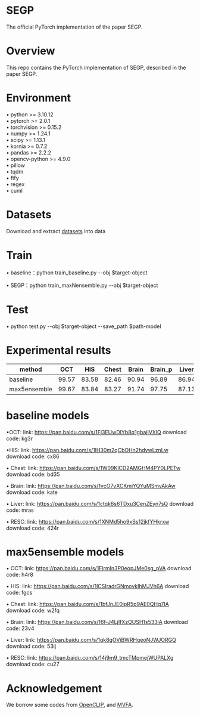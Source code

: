 
# SEGP
The official PyTorch implementation of the paper SEGP.

# Overview
This repo contains the PyTorch implementation of SEGP, described in the paper SEGP.  

# Environment
&bull; python >= 3.10.12<br>
&bull; pytorch >= 2.0.1<br>
&bull; torchvision >= 0.15.2<br>
&bull; numpy >= 1.24.1<br>
&bull; scipy >= 1.13.1<br>
&bull; kornia >= 0.7.2<br>
&bull; pandas >= 2.2.2<br>
&bull; opencv-python >= 4.9.0<br>
&bull; pillow<br>
&bull; tqdm<br>
&bull; ftfy<br>
&bull; regex<br>
&bull; cuml<br>


# Datasets
Download and extract [datasets](https://github.com/MediaBrain-SJTU/MVFA-AD?tab=readme-ov-file) into data


# Train
&bull; baseline：python train_baseline.py --obj $target-object

&bull; SEGP：python train_maxNensemble.py --obj $target-object

# Test
&bull; python test.py --obj $target-object --save_path $path-model

# Experimental results
| method | OCT| HIS| Chest| Brain| Brain_p| Liver| Liver_p| RESC| RESC_p 
| ---- | ---- | ---- | ---- | ---- | ---- | ---- | ---- | ---- | ---- 
| baseline | 99.57| 83.58| 82.46| 90.94| 96.89| 86.94| 99.57| 95.86| 99.16 
| max5ensemble | 99.67| 83.84| 83.27| 91.74| 97.75| 87.13| 99.71| 96.29| 99.03 

# baseline models
&bull;OCT: link: https://pan.baidu.com/s/1Fj3EUwDIYb8q1gbajIVXlQ download code: kg3r

&bull;HIS: link: https://pan.baidu.com/s/1lH30m2qCbOHn2hdvwLznLw download code: cx86

&bull; Chest: link: https://pan.baidu.com/s/1W09KlCD2AMGHM4PY0LPETw download code: bd35

&bull; Brain: link: https://pan.baidu.com/s/1vcO7vXCKmiYQYuMSmvAkAw download code: kate

&bull; Liver: link: https://pan.baidu.com/s/1ctqk6s6TDxu3CenZEyn7sQ download code: mras

&bull; RESC: link: https://pan.baidu.com/s/1XNMd5ho9xSs12jkfYHkrxw download code: 424r

# max5ensemble models
&bull; OCT: link: https://pan.baidu.com/s/1FlrmIn3P0eopJMe0sg_pVA download code: h4r8

&bull; HIS: link: https://pan.baidu.com/s/1lCSIradrGNmovkIhMJVh6A download code: fgcs

&bull; Chest: link: https://pan.baidu.com/s/1bfJnJE0ipR5p9AE0QHq7IA download code: w2fq

&bull; Brain: link: https://pan.baidu.com/s/16f-J4LjIfXzQUSH1s533iA download code: 23v4

&bull; Liver: link: https://pan.baidu.com/s/1qk8gOViBWRHqeoNJWJORGQ download code: 53ij

&bull; RESC: link: https://pan.baidu.com/s/14j9m9_tmcTMpmejWUPALXg download code: cu27

# Acknowledgement
We borrow some codes from [OpenCLIP](https://github.com/mlfoundations/open_clip), and [MVFA](https://github.com/MediaBrain-SJTU/MVFA-AD?tab=readme-ov-file).

